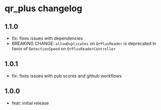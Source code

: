 # qr_plus changelog

## 1.1.0

- fix: fixes issues with dependencies
- BREAKING CHANGE: `allowDuplicates` on `QrPlusReader` is deprecated in favor of `DetectionSpeed` on `QrPlusReaderController`

## 1.0.1

- fix: fixes issues with pub scores and github workflows

## 1.0.0

- feat: initial release

